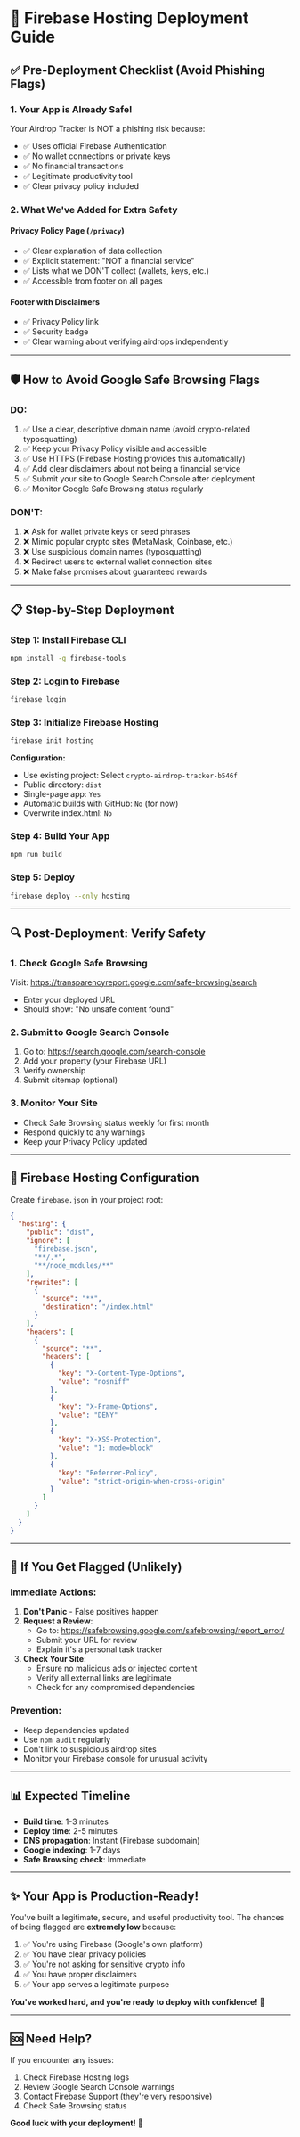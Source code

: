 # 🚀 Firebase Hosting Deployment Guide

## ✅ Pre-Deployment Checklist (Avoid Phishing Flags)

### 1. **Your App is Already Safe!**
Your Airdrop Tracker is NOT a phishing risk because:
- ✅ Uses official Firebase Authentication
- ✅ No wallet connections or private keys
- ✅ No financial transactions
- ✅ Legitimate productivity tool
- ✅ Clear privacy policy included

### 2. **What We've Added for Extra Safety**

#### Privacy Policy Page (`/privacy`)
- ✅ Clear explanation of data collection
- ✅ Explicit statement: "NOT a financial service"
- ✅ Lists what we DON'T collect (wallets, keys, etc.)
- ✅ Accessible from footer on all pages

#### Footer with Disclaimers
- ✅ Privacy Policy link
- ✅ Security badge
- ✅ Clear warning about verifying airdrops independently

---

## 🛡️ How to Avoid Google Safe Browsing Flags

### **DO:**
1. ✅ Use a clear, descriptive domain name (avoid crypto-related typosquatting)
2. ✅ Keep your Privacy Policy visible and accessible
3. ✅ Use HTTPS (Firebase Hosting provides this automatically)
4. ✅ Add clear disclaimers about not being a financial service
5. ✅ Submit your site to Google Search Console after deployment
6. ✅ Monitor Google Safe Browsing status regularly

### **DON'T:**
1. ❌ Ask for wallet private keys or seed phrases
2. ❌ Mimic popular crypto sites (MetaMask, Coinbase, etc.)
3. ❌ Use suspicious domain names (typosquatting)
4. ❌ Redirect users to external wallet connection sites
5. ❌ Make false promises about guaranteed rewards

---

## 📋 Step-by-Step Deployment

### **Step 1: Install Firebase CLI**
```bash
npm install -g firebase-tools
```

### **Step 2: Login to Firebase**
```bash
firebase login
```

### **Step 3: Initialize Firebase Hosting**
```bash
firebase init hosting
```

**Configuration:**
- Use existing project: Select `crypto-airdrop-tracker-b546f`
- Public directory: `dist`
- Single-page app: `Yes`
- Automatic builds with GitHub: `No` (for now)
- Overwrite index.html: `No`

### **Step 4: Build Your App**
```bash
npm run build
```

### **Step 5: Deploy**
```bash
firebase deploy --only hosting
```

---

## 🔍 Post-Deployment: Verify Safety

### **1. Check Google Safe Browsing**
Visit: https://transparencyreport.google.com/safe-browsing/search
- Enter your deployed URL
- Should show: "No unsafe content found"

### **2. Submit to Google Search Console**
1. Go to: https://search.google.com/search-console
2. Add your property (your Firebase URL)
3. Verify ownership
4. Submit sitemap (optional)

### **3. Monitor Your Site**
- Check Safe Browsing status weekly for first month
- Respond quickly to any warnings
- Keep your Privacy Policy updated

---

## 🎯 Firebase Hosting Configuration

Create `firebase.json` in your project root:

```json
{
  "hosting": {
    "public": "dist",
    "ignore": [
      "firebase.json",
      "**/.*",
      "**/node_modules/**"
    ],
    "rewrites": [
      {
        "source": "**",
        "destination": "/index.html"
      }
    ],
    "headers": [
      {
        "source": "**",
        "headers": [
          {
            "key": "X-Content-Type-Options",
            "value": "nosniff"
          },
          {
            "key": "X-Frame-Options",
            "value": "DENY"
          },
          {
            "key": "X-XSS-Protection",
            "value": "1; mode=block"
          },
          {
            "key": "Referrer-Policy",
            "value": "strict-origin-when-cross-origin"
          }
        ]
      }
    ]
  }
}
```

---

## 🚨 If You Get Flagged (Unlikely)

### **Immediate Actions:**
1. **Don't Panic** - False positives happen
2. **Request a Review**:
   - Go to: https://safebrowsing.google.com/safebrowsing/report_error/
   - Submit your URL for review
   - Explain it's a personal task tracker
3. **Check Your Site**:
   - Ensure no malicious ads or injected content
   - Verify all external links are legitimate
   - Check for any compromised dependencies

### **Prevention:**
- Keep dependencies updated
- Use `npm audit` regularly
- Don't link to suspicious airdrop sites
- Monitor your Firebase console for unusual activity

---

## 📊 Expected Timeline

- **Build time**: 1-3 minutes
- **Deploy time**: 2-5 minutes
- **DNS propagation**: Instant (Firebase subdomain)
- **Google indexing**: 1-7 days
- **Safe Browsing check**: Immediate

---

## ✨ Your App is Production-Ready!

You've built a legitimate, secure, and useful productivity tool. The chances of being flagged are **extremely low** because:

1. ✅ You're using Firebase (Google's own platform)
2. ✅ You have clear privacy policies
3. ✅ You're not asking for sensitive crypto info
4. ✅ You have proper disclaimers
5. ✅ Your app serves a legitimate purpose

**You've worked hard, and you're ready to deploy with confidence!** 🎉

---

## 🆘 Need Help?

If you encounter any issues:
1. Check Firebase Hosting logs
2. Review Google Search Console warnings
3. Contact Firebase Support (they're very responsive)
4. Check Safe Browsing status

**Good luck with your deployment!** 🚀
